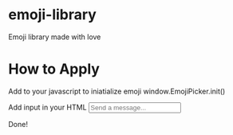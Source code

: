 # emoji-library
Emoji library made with love

# How to Apply
Add to your javascript to iniatialize emoji
window.EmojiPicker.init()

Add input in your HTML
 <input type="text" data-emoji="true" name="emoji"  placeholder="Send a message..."/>
 
 Done!
                   
